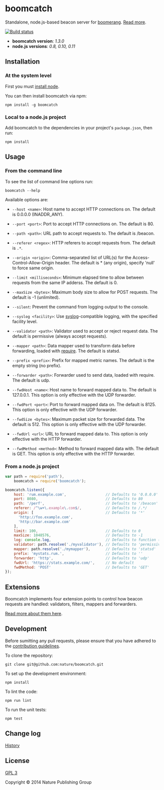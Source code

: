 # boomcatch

Standalone,
node.js-based
beacon server for [boomerang].
[Read more][blog].

[![Build status][ci-image]][ci-status]

* **boomcatch version**: *1.3.0*
* **node.js versions**: *0.8, 0.10, 0.11*

## Installation

### At the system level

First you must
[install node][node].

You can then
install boomcatch via npm:

```
npm install -g boomcatch
```

### Local to a node.js project

Add boomcatch
to the dependencies
in your project's `package.json`,
then run:

```
npm install
```

## Usage

### From the command line

To see
the list of command line options
run:

```
boomcatch --help
```

Available options are:

* `--host <name>`:
  Host name to accept HTTP connections on.
  The default is 0.0.0.0 (INADDR_ANY).

* `--port <port>`:
  Port to accept HTTP connections on.
  The default is 80.

* `--path <path>`:
  URL path to accept requests to.
  The default is /beacon.

* `--referer <regex>`:
  HTTP referers to accept requests from.
  The default is `.*`.

* `--origin <origin>`:
  Comma-separated list of URL(s)
  for the Access-Control-Allow-Origin header.
  The default is * (any origin),
  specify 'null' to force same origin.

* `--limit <milliseconds>`:
  Minimum elapsed time to allow
  between requests from the same IP adderss.
  The default is 0.

* `--maxSize <bytes>`:
  Maximum body size to allow for POST requests.
  The default is -1 (unlimited).

* `--silent`:
  Prevent the command
  from logging output
  to the console.

* `--syslog <facility>`:
  Use [syslog]-compatible logging,
  with the specified facility level.

* `--validator <path>`:
  Validator used to accept or reject request data.
  The default is permissive
  (always accept requests).

* `--mapper <path>`:
  Data mapper used to transform data before forwarding,
  loaded with [require].
  The default is statsd.

* `--prefix <prefix>`:
  Prefix for mapped metric names.
  The default is the empty string
  (no prefix).

* `--forwarder <path>`:
  Forwarder used to send data,
  loaded with require.
  The default is udp.

* `--fwdHost <name>`:
  Host name to forward mapped data to.
  The default is 127.0.0.1.
  This option is only effective
  with the UDP forwarder.

* `--fwdPort <port>`:
  Port to forward mapped data on.
  The default is 8125.
  This option is only effective
  with the UDP forwarder.

* `--fwdSize <bytes>`:
  Maximum packet size
  for forwarded data.
  The default is 512.
  This option is only effective
  with the UDP forwarder.

* `--fwdUrl <url>`:
  URL to forward mapped data to.
  This option is only effective
  with the HTTP forwarder.

* `--fwdMethod <method>`:
  Method to forward mapped data with.
  The default is GET.
  This option is only effective
  with the HTTP forwarder.

### From a node.js project

```javascript
var path = require('path'),
    boomcatch = require('boomcatch');

boomcatch.listen({
    host: 'rum.example.com',                  // Defaults to '0.0.0.0' (INADDR_ANY)
    port: 8080,                               // Defaults to 80
    path: '/perf',                            // Defaults to '/beacon'
    referer: /^\w+\.example\.com$/,           // Defaults to /.*/
    origin: [                                 // Defaults to '*'
      'http://foo.example.com',
      'http://bar.example.com'
    ],
    limit: 100,                               // Defaults to 0
    maxSize: 1048576,                         // Defaults to -1
    log: console.log,                         // Defaults to function () {}
    validator: path.resolve('./myvalidator'), // Defaults to 'permissive'
    mapper: path.resolve('./mymapper'),       // Defaults to 'statsd'
    prefix: 'mystats.rum.',                   // Defaults to ''
    forwarder: 'http',                        // Defaults to 'udp'
    fwdUrl: 'https://stats.example.com/',     // No default
    fwdMethod: 'POST'                         // Defaults to 'GET'
});
```

## Extensions

Boomcatch implements
four extension points
to control
how beacon requests
are handled:
validators,
filters,
mappers
and forwarders.

[Read more about them here][extensions].

## Development

Before sumitting any pull requests,
please ensure that you have
adhered to the [contribution guidelines][contrib].

To clone the repository:

```
git clone git@github.com:nature/boomcatch.git
```

To set up the development environment:

```
npm install
```

To lint the code:

```
npm run lint
```

To run the unit tests:

```
npm test
```

## Change log

[History]

## License

[GPL 3][license]

Copyright © 2014 Nature Publishing Group

[boomerang]: https://github.com/lognormal/boomerang
[blog]: http://cruft.io/posts/introducing-boomcatch/
[ci-image]: https://secure.travis-ci.org/nature/boomcatch.png?branch=master
[ci-status]: http://travis-ci.org/#!/nature/boomcatch
[node]: http://nodejs.org/download/
[syslog]: http://en.wikipedia.org/wiki/Syslog
[require]: http://nodejs.org/api/globals.html#globals_require
[extensions]: doc/extensions.md
[contrib]: CONTRIBUTING.md
[history]: HISTORY.md
[license]: COPYING

